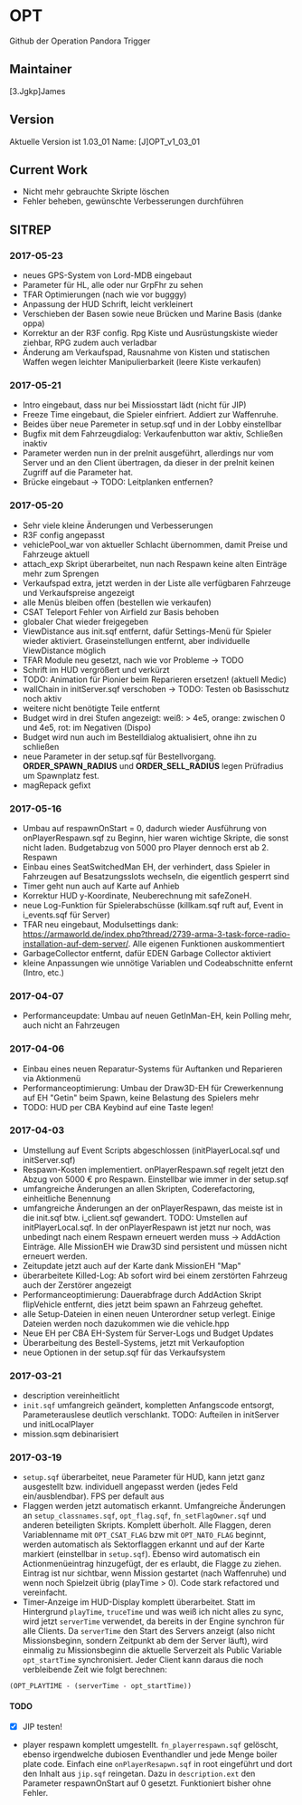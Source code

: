 # OPT
Github der Operation Pandora Trigger

## Maintainer
[3.Jgkp]James

## Version
Aktuelle Version ist 1.03_01
Name: [J]OPT_v1_03_01

## Current Work

* Nicht mehr gebrauchte Skripte löschen
* Fehler beheben, gewünschte Verbesserungen durchführen

## SITREP

### 2017-05-23
- neues GPS-System von Lord-MDB eingebaut
- Parameter für HL, alle oder nur GrpFhr zu sehen
- TFAR Optimierungen (nach wie vor bugggy)
- Anpassung der HUD Schrift, leicht verkleinert
- Verschieben der Basen sowie neue Brücken und Marine Basis (danke oppa)
- Korrektur an der R3F config. Rpg Kiste und Ausrüstungskiste wieder ziehbar, RPG zudem auch verladbar
- Änderung am Verkaufspad, Rausnahme von Kisten und statischen Waffen wegen leichter Manipulierbarkeit (leere Kiste verkaufen)

### 2017-05-21

- Intro eingebaut, dass nur bei Missiosstart lädt (nicht für JIP)
- Freeze Time eingebaut, die Spieler einfriert. Addiert zur Waffenruhe.
- Beides über neue Paremeter in setup.sqf und in der Lobby einstellbar
- Bugfix mit dem Fahrzeugdialog: Verkaufenbutton war aktiv, Schließen inaktiv
- Parameter werden nun in der preInit ausgeführt, allerdings nur vom Server und an den Client übertragen, da dieser in der preInit keinen Zugriff auf die Parameter hat.
- Brücke eingebaut -> TODO: Leitplanken entfernen?


### 2017-05-20

- Sehr viele kleine Änderungen und Verbesserungen
- R3F config angepasst
- vehiclePool_war von aktueller Schlacht übernommen, damit Preise und Fahrzeuge aktuell
- attach_exp Skript überarbeitet, nun nach Respawn keine alten Einträge mehr zum Sprengen
- Verkaufspad extra, jetzt werden in der Liste alle verfügbaren Fahrzeuge und Verkaufspreise angezeigt
- alle Menüs bleiben offen (bestellen wie verkaufen)
- CSAT Teleport Fehler von Airfield zur Basis behoben
- globaler Chat wieder freigegeben
- ViewDistance aus init.sqf entfernt, dafür Settings-Menü für Spieler wieder aktiviert. Graseinstellungen entfernt, aber individuelle ViewDistance möglich
- TFAR Module neu gesetzt, nach wie vor Probleme -> TODO
- Schrift im HUD vergrößert und verkürzt
- TODO: Animation für Pionier beim Reparieren ersetzen! (aktuell Medic)
- wallChain in initServer.sqf verschoben -> TODO: Testen ob Basisschutz noch aktiv
- weitere nicht benötigte Teile entfernt
- Budget wird in drei Stufen angezeigt: weiß: > 4e5, orange: zwischen 0 und 4e5, rot: im Negativen (Dispo)
- Budget wird nun auch im Bestelldialog aktualisiert, ohne ihn zu schließen
- neue Parameter in der setup.sqf für Bestellvorgang. __ORDER_SPAWN_RADIUS__ und __ORDER_SELL_RADIUS__ legen Prüfradius um Spawnplatz fest. 
- magRepack gefixt

### 2017-05-16
- Umbau auf respawnOnStart = 0, dadurch wieder Ausführung von onPlayerRespawn.sqf zu Beginn, hier waren wichtige Skripte, die sonst nicht laden. Budgetabzug von 5000 pro Player dennoch erst ab 2. Respawn
- Einbau eines SeatSwitchedMan EH, der verhindert, dass Spieler in Fahrzeugen auf Besatzungsslots wechseln, die eigentlich gesperrt sind
- Timer geht nun auch auf Karte auf Anhieb
- Korrektur HUD y-Koordinate, Neuberechnung mit safeZoneH.
- neue Log-Funktion für Spielerabschüsse (killkam.sqf ruft auf, Event in i_events.sqf für Server)
- TFAR neu eingebaut, Modulsettings dank: https://armaworld.de/index.php?thread/2739-arma-3-task-force-radio-installation-auf-dem-server/. Alle eigenen Funktionen auskommentiert
- GarbageCollector entfernt, dafür EDEN Garbage Collector aktiviert
- kleine Anpassungen wie unnötige Variablen und Codeabschnitte enfernt (Intro, etc.)

### 2017-04-07
- Performanceupdate: Umbau auf neuen GetInMan-EH, kein Polling mehr, auch nicht an Fahrzeugen

### 2017-04-06
- Einbau eines neuen Reparatur-Systems für Auftanken und Reparieren via Aktionmenü
- Performanceoptimierung: Umbau der Draw3D-EH für Crewerkennung auf EH "Getin" beim Spawn, keine Belastung des Spielers mehr
- TODO: HUD per CBA Keybind auf eine Taste legen!

### 2017-04-03
- Umstellung auf Event Scripts abgeschlossen (initPlayerLocal.sqf und initServer.sqf)
- Respawn-Kosten implementiert. onPlayerRespawn.sqf regelt jetzt den Abzug von 5000 € pro Respawn. Einstellbar wie immer in der setup.sqf
- umfangreiche Änderungen an allen Skripten, Coderefactoring, einheitliche Benennung
- umfangreiche Änderungen an der onPlayerRespawn, das meiste ist in die init.sqf btw. i_client.sqf gewandert. TODO: Umstellen auf initPlayerLocal.sqf. In der onPlayerRespawn ist jetzt nur noch, was unbedingt nach einem Respawn erneuert werden muss -> AddAction Einträge. Alle MissionEH wie Draw3D sind persistent und müssen nicht erneuert werden.
- Zeitupdate jetzt auch auf der Karte dank MissionEH "Map"
- überarbeitete Killed-Log: Ab sofort wird bei einem zerstörten Fahrzeug auch der Zerstörer angezeigt
- Performanceoptimierung: Dauerabfrage durch AddAction Skript flipVehicle entfernt, dies jetzt beim spawn an Fahrzeug geheftet. 
- alle Setup-Dateien in einen neuen Unterordner setup verlegt. Einige Dateien werden noch dazukommen wie die vehicle.hpp
- Neue EH per CBA EH-System für Server-Logs und Budget Updates
- Überarbeitung des Bestell-Systems, jetzt mit Verkaufoption
- neue Optionen in der setup.sqf für das Verkaufsystem

### 2017-03-21
- description vereinheitlicht
- `init.sqf` umfangreich geändert, kompletten Anfangscode entsorgt, Parameterauslese deutlich verschlankt. TODO: Aufteilen in initServer und initLocalPlayer
- mission.sqm debinarisiert


### 2017-03-19
- ``setup.sqf`` überarbeitet, neue Parameter für HUD, kann jetzt ganz ausgestellt bzw. individuell angepasst werden (jedes Feld ein/ausblendbar). FPS per default aus
- Flaggen werden jetzt automatisch erkannt. Umfangreiche Änderungen an `setup_classnames.sqf`, `opt_flag.sqf`, `fn_setFlagOwner.sqf` und anderen beteiligten Skripts. Komplett überholt. Alle Flaggen, deren Variablenname mit `OPT_CSAT_FLAG` bzw mit `OPT_NATO_FLAG` beginnt, werden automatisch als Sektorflaggen erkannt und auf der Karte markiert (einstellbar in `setup.sqf`). Ebenso wird automatisch ein Actionmenüeintrag hinzugefügt, der es erlaubt, die Flagge zu ziehen. Eintrag ist nur sichtbar, wenn Mission gestartet (nach Waffenruhe) und wenn noch Spielzeit übrig (playTime > 0). Code stark refactored und vereinfacht.
- Timer-Anzeige im HUD-Display komplett überarbeitet. Statt im Hintergrund `playTime`, `truceTime` und was weiß ich nicht alles zu sync, wird jetzt `serverTime` verwendet, da bereits in der Engine synchron für alle Clients. Da `serverTime` den Start des Servers anzeigt (also nicht Missionsbeginn, sondern Zeitpunkt ab dem der Server läuft), wird einmalig zu Missionsbeginn die aktuelle Serverzeit als Public Variable `opt_startTime` synchronisiert. Jeder Client kann daraus die noch verbleibende Zeit wie folgt berechnen: 
```SQF
(OPT_PLAYTIME - (serverTime - opt_startTime)) 
```
#### TODO
- [x] JIP testen!
- player respawn komplett umgestellt. `fn_playerrespawn.sqf` gelöscht, ebenso irgendwelche dubiosen Eventhandler und jede Menge boiler plate code. Einfach eine `onPlayerResapwn.sqf` in root eingeführt und dort den Inhalt aus `jip.sqf` reingetan. Dazu in `description.ext` den Parameter respawnOnStart auf 0 gesetzt. Funktioniert bisher ohne Fehler.

